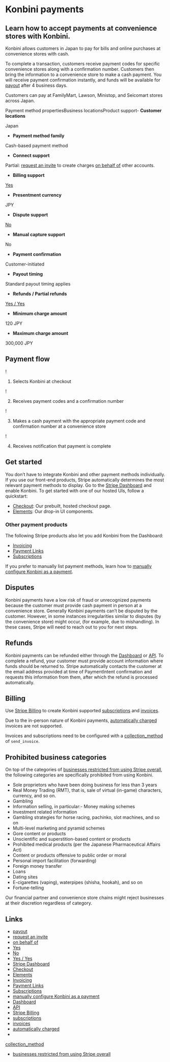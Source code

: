 # Konbini payments

## Learn how to accept payments at convenience stores with Konbini.

Konbini allows customers in Japan to pay for bills and online purchases at
convenience stores with cash.

To complete a transaction, customers receive payment codes for specific
convenience stores along with a confirmation number. Customers then bring the
information to a convenience store to make a cash payment. You will receive
payment confirmation instantly, and funds will be available for
[payout](https://docs.stripe.com/payouts) after 4 business days.

Customers can pay at FamilyMart, Lawson, Ministop, and Seicomart stores across
Japan.

Payment method propertiesBusiness locationsProduct support- **Customer
locations**

Japan
- **Payment method family**

Cash-based payment method
- **Connect support**

Partial: [request an
invite](https://support.stripe.com/contact/email?topic=payment_apis) to create
charges [on behalf of](https://docs.stripe.com/connect/charges#on_behalf_of)
other accounts.
- **Billing support**

[Yes](https://docs.stripe.com/payments/konbini#billing)
- **Presentment currency**

JPY
- **Dispute support**

[No](https://docs.stripe.com/payments/konbini#disputed-payments)
- **Manual capture support**

No
- **Payment confirmation**

Customer-initiated
- **Payout timing**

Standard payout timing applies
- **Refunds / Partial refunds**

[Yes / Yes](https://docs.stripe.com/payments/konbini#refunds)
- **Minimum charge amount**

120 JPY
- **Maximum charge amount**

300,000 JPY

## Payment flow

!

1. Selects Konbini at checkout

!

2. Receives payment codes and a confirmation number

!

3. Makes a cash payment with the appropriate payment code and confirmation
number at a convenience store

!

4. Receives notification that payment is complete

## Get started

You don’t have to integrate Konbini and other payment methods individually. If
you use our front-end products, Stripe automatically determines the most
relevant payment methods to display. Go to the [Stripe
Dashboard](https://dashboard.stripe.com/settings/payment_methods) and enable
Konbini. To get started with one of our hosted UIs, follow a quickstart:

- [Checkout](https://docs.stripe.com/checkout/quickstart): Our prebuilt, hosted
checkout page.
- [Elements](https://docs.stripe.com/payments/quickstart): Our drop-in UI
components.

### Other payment products

The following Stripe products also let you add Konbini from the Dashboard:

- [Invoicing](https://docs.stripe.com/invoicing/no-code-guide)
- [Payment Links](https://docs.stripe.com/payment-links)
- [Subscriptions](https://docs.stripe.com/billing/subscriptions/overview)

If you prefer to manually list payment methods, learn how to [manually configure
Konbini as a
payment](https://docs.stripe.com/payments/konbini/accept-a-payment).

## Disputes

Konbini payments have a low risk of fraud or unrecognized payments because the
customer must provide cash payment in person at a convenience store. Generally
Konbini payments can’t be disputed by the customer. However, in some instances
irregularities similar to disputes (by the convenience store) might occur, (for
example, due to mishandling). In these cases, Stripe will need to reach out to
you for next steps.

## Refunds

Konbini payments can be refunded either through the
[Dashboard](https://dashboard.stripe.com/payments) or
[API](https://docs.stripe.com/api#create_refund). To complete a refund, your
customer must provide account information where funds should be returned to.
Stripe automatically contacts the customer at the email address provided at time
of PaymentIntent confirmation and requests this information from them, after
which the refund is processed automatically.

## Billing

Use [Stripe Billing](https://stripe.com/billing) to create Konbini supported
[subscriptions](https://docs.stripe.com/billing/subscriptions/creating) and
[invoices](https://docs.stripe.com/api/invoices).

Due to the in-person nature of Konbini payments, [automatically
charged](https://docs.stripe.com/invoicing/automatic-charging) invoices are not
supported.

Invoices and subscriptions need to be configured with a
[collection_method](https://docs.stripe.com/api/invoices/object#invoice_object-collection_method)
of `send_invoice`.

## Prohibited business categories

On top of the categories of [businesses restricted from using Stripe
overall](https://stripe.com/restricted-businesses), the following categories are
specifically prohibited from using Konbini.

- Sole proprietors who have been doing business for less than 3 years
- Real Money Trading (RMT), that is, sale of virtual (in-game) characters,
currency, and so on.
- Gambling
- Information selling, in particular:- Money making schemes
- Investment related information
- Gambling strategies for horse racing, pachinko, slot machines, and so on
- Multi-level marketing and pyramid schemes
- Gore content or products
- Unscientific and superstition-based content or products
- Prohibited medical products (per the Japanese Pharmaceutical Affairs Act)
- Content or products offensive to public order or moral
- Personal import facilitation (forwarding)
- Foreign money transfer
- Loans
- Dating sites
- E-cigarettes (vaping), waterpipes (shisha, hookah), and so on
- Fortune-telling

Our financial partner and convenience store chains might reject businesses at
their discretion regardless of category.

## Links

- [payout](https://docs.stripe.com/payouts)
- [request an
invite](https://support.stripe.com/contact/email?topic=payment_apis)
- [on behalf of](https://docs.stripe.com/connect/charges#on_behalf_of)
- [Yes](https://docs.stripe.com/payments/konbini#billing)
- [No](https://docs.stripe.com/payments/konbini#disputed-payments)
- [Yes / Yes](https://docs.stripe.com/payments/konbini#refunds)
- [Stripe Dashboard](https://dashboard.stripe.com/settings/payment_methods)
- [Checkout](https://docs.stripe.com/checkout/quickstart)
- [Elements](https://docs.stripe.com/payments/quickstart)
- [Invoicing](https://docs.stripe.com/invoicing/no-code-guide)
- [Payment Links](https://docs.stripe.com/payment-links)
- [Subscriptions](https://docs.stripe.com/billing/subscriptions/overview)
- [manually configure Konbini as a
payment](https://docs.stripe.com/payments/konbini/accept-a-payment)
- [Dashboard](https://dashboard.stripe.com/payments)
- [API](https://docs.stripe.com/api#create_refund)
- [Stripe Billing](https://stripe.com/billing)
- [subscriptions](https://docs.stripe.com/billing/subscriptions/creating)
- [invoices](https://docs.stripe.com/api/invoices)
- [automatically charged](https://docs.stripe.com/invoicing/automatic-charging)
-
[collection_method](https://docs.stripe.com/api/invoices/object#invoice_object-collection_method)
- [businesses restricted from using Stripe
overall](https://stripe.com/restricted-businesses)